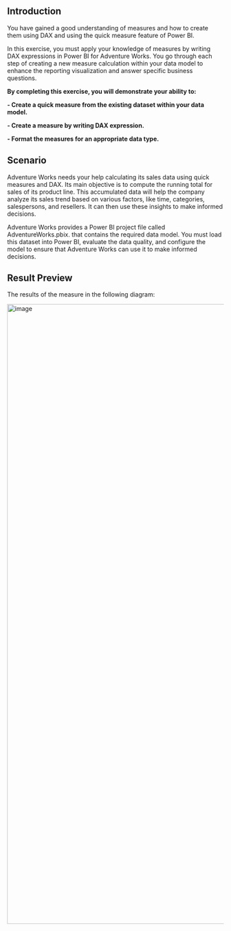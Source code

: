 ## Introduction
You have gained a good understanding of measures and how to create them using DAX and using the quick measure feature of Power BI. 

In this exercise, you must apply your knowledge of measures by writing DAX expressions in Power BI for Adventure Works. You go through each step of creating a new measure calculation within your data model to enhance the reporting visualization and answer specific business questions.

**By completing this exercise, you will demonstrate your ability to:**

**- Create a quick measure from the existing dataset within your data model.**

**- Create a measure by writing DAX expression.**

**- Format the measures for an appropriate data type.**

## Scenario
Adventure Works needs your help calculating its sales data using quick measures and DAX. Its main objective is to compute the running total for sales of its product line. This accumulated data will help the company analyze its sales trend based on various factors, like time, categories, salespersons, and resellers. It can then use these insights to make informed decisions.

Adventure Works provides a Power BI project file called AdventureWorks.pbix. that contains the required data model. You must load this dataset into Power BI, evaluate the data quality, and configure the model to ensure that Adventure Works can use it to make informed decisions.

## Result Preview

The results of the measure in the following diagram:

<img width="1438" alt="image" src="https://github.com/user-attachments/assets/9b126724-06c9-4a07-9b15-bd44caa4eb67" />
